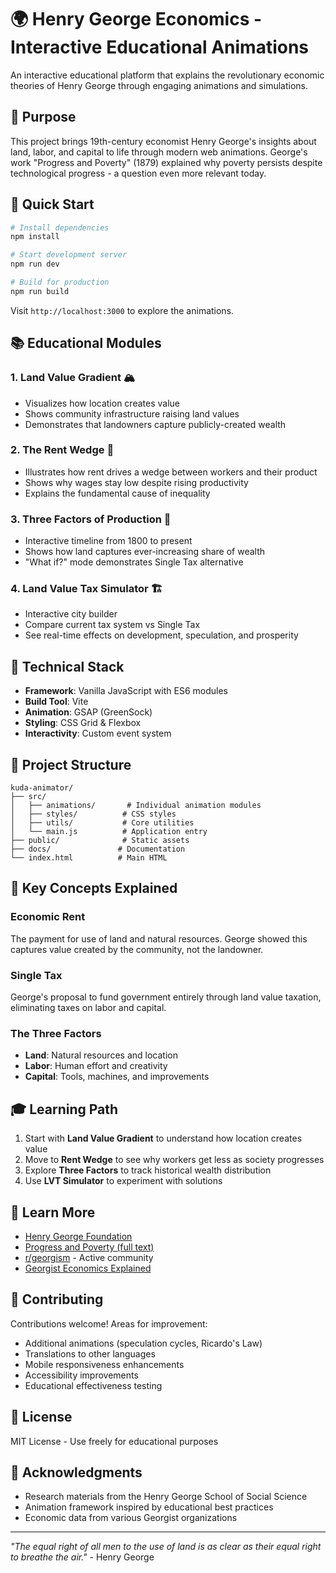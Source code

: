 # 🌍 Henry George Economics - Interactive Educational Animations

An interactive educational platform that explains the revolutionary economic theories of Henry George through engaging animations and simulations.

## 🎯 Purpose

This project brings 19th-century economist Henry George's insights about land, labor, and capital to life through modern web animations. George's work "Progress and Poverty" (1879) explained why poverty persists despite technological progress - a question even more relevant today.

## 🚀 Quick Start

```bash
# Install dependencies
npm install

# Start development server
npm run dev

# Build for production
npm run build
```

Visit `http://localhost:3000` to explore the animations.

## 📚 Educational Modules

### 1. **Land Value Gradient** 🏔️
- Visualizes how location creates value
- Shows community infrastructure raising land values
- Demonstrates that landowners capture publicly-created wealth

### 2. **The Rent Wedge** 🔺
- Illustrates how rent drives a wedge between workers and their product
- Shows why wages stay low despite rising productivity
- Explains the fundamental cause of inequality

### 3. **Three Factors of Production** 🥧
- Interactive timeline from 1800 to present
- Shows how land captures ever-increasing share of wealth
- "What if?" mode demonstrates Single Tax alternative

### 4. **Land Value Tax Simulator** 🏗️
- Interactive city builder
- Compare current tax system vs Single Tax
- See real-time effects on development, speculation, and prosperity

## 🎨 Technical Stack

- **Framework**: Vanilla JavaScript with ES6 modules
- **Build Tool**: Vite
- **Animation**: GSAP (GreenSock)
- **Styling**: CSS Grid & Flexbox
- **Interactivity**: Custom event system

## 📂 Project Structure

```
kuda-animator/
├── src/
│   ├── animations/       # Individual animation modules
│   ├── styles/          # CSS styles
│   ├── utils/           # Core utilities
│   └── main.js          # Application entry
├── public/              # Static assets
├── docs/               # Documentation
└── index.html          # Main HTML
```

## 🧠 Key Concepts Explained

### Economic Rent
The payment for use of land and natural resources. George showed this captures value created by the community, not the landowner.

### Single Tax
George's proposal to fund government entirely through land value taxation, eliminating taxes on labor and capital.

### The Three Factors
- **Land**: Natural resources and location
- **Labor**: Human effort and creativity  
- **Capital**: Tools, machines, and improvements

## 🎓 Learning Path

1. Start with **Land Value Gradient** to understand how location creates value
2. Move to **Rent Wedge** to see why workers get less as society progresses
3. Explore **Three Factors** to track historical wealth distribution
4. Use **LVT Simulator** to experiment with solutions

## 🔗 Learn More

- [Henry George Foundation](https://henrygeorge.org)
- [Progress and Poverty (full text)](https://www.henrygeorge.org/pcontents.htm)
- [r/georgism](https://reddit.com/r/georgism) - Active community
- [Georgist Economics Explained](https://www.youtube.com/watch?v=Li_MGFRNqOE)

## 🤝 Contributing

Contributions welcome! Areas for improvement:
- Additional animations (speculation cycles, Ricardo's Law)
- Translations to other languages
- Mobile responsiveness enhancements
- Accessibility improvements
- Educational effectiveness testing

## 📄 License

MIT License - Use freely for educational purposes

## 🙏 Acknowledgments

- Research materials from the Henry George School of Social Science
- Animation framework inspired by educational best practices
- Economic data from various Georgist organizations

---

*"The equal right of all men to the use of land is as clear as their equal right to breathe the air."* - Henry George